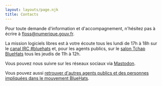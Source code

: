 ```yaml
---
layout: layouts/page.njk
title: Contacts
---
```

Pour toute demande d'information et d'accompagnement, n'hésitez pas à écrire à [floss@numerique.gouv.fr](mailto:floss@numerique.gouv.fr).

La mission logiciels libres est à votre écoute tous les lundi de 17h à 18h sur le [canal IRC #bluehats](https://web.libera.chat) et, pour les agents publics, sur le [salon Tchap BlueHats](https://www.tchap.gouv.fr/#/room/#BlueHats21LW8XE:agent.dinum.tchap.gouv.fr) tous les jeudis de 11h à 12h.

Vous pouvez nous suivre sur les réseaux sociaux via [Mastodon](https://social.numerique.gouv.fr/@CodeGouvFr).

Vous pouvez aussi [retrouver d'autres agents publics et des personnes impliquées dans le mouvement BlueHats](/fr/contact/espaces-communication-bluehats/).
